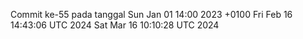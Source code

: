 Commit ke-55 pada tanggal Sun Jan 01 14:00 2023 +0100
Fri Feb 16 14:43:06 UTC 2024
Sat Mar 16 10:10:28 UTC 2024

